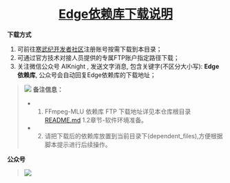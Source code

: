 <p align="center">
    <a href="https://github.com/CambriconKnight/dev-env-ubuntu/tree/master/edge/dependent_files">
        <h1 align="center">Edge依赖库下载说明</h1>
    </a>
</p>


**下载方式**

1. 可前往[寒武纪开发者社区](https://developer.cambricon.com)注册账号按需下载到本目录；
2. 可通过官方技术对接人员提供的专属FTP账户指定路径下载；
3. 关注微信公众号 AIKnight , 发送文字消息, 包含关键字(不区分大小写): **Edge依赖库**, 公众号会自动回复Edge依赖库的下载地址；

>![](../res/note.gif) **备注信息：**
>- 1. FFmpeg-MLU 依赖库 FTP 下载地址详见本仓库根目录[README.md](../README.md) 1.2章节-软件环境准备。
>- 2. 请把下载后的依赖库放置到当前目录下(dependent_files),方便根据脚本提示进行后续操作。

**公众号**
>![](../res/aiknight_wechat_344.jpg)

